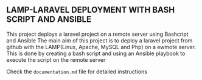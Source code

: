 ## LAMP-LARAVEL DEPLOYMENT WITH BASH SCRIPT AND ANSIBLE
This project deploys a laravel project on a remote server using Bashcript and Ansible
The main aim of this project is to deploy a laravel project from github with the LAMP(Linux, Apache, MySQL and Php) on a ewmote server.
This is done by creating a bash script and using an Ansible playbook to execute the script on the remote server

Check the `documentation.md` file for detailed instructions
